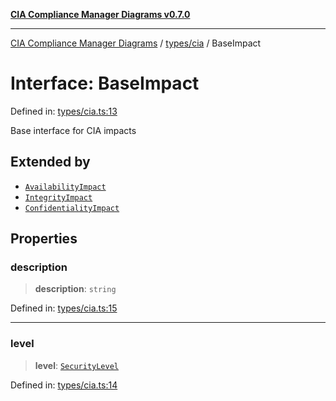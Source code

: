 [**CIA Compliance Manager Diagrams v0.7.0**](../../../README.md)

***

[CIA Compliance Manager Diagrams](../../../modules.md) / [types/cia](../README.md) / BaseImpact

# Interface: BaseImpact

Defined in: [types/cia.ts:13](https://github.com/Hack23/cia-compliance-manager/blob/5a46a25cd2e09ba091444827f045b3618a447654/src/types/cia.ts#L13)

Base interface for CIA impacts

## Extended by

- [`AvailabilityImpact`](AvailabilityImpact.md)
- [`IntegrityImpact`](IntegrityImpact.md)
- [`ConfidentialityImpact`](ConfidentialityImpact.md)

## Properties

### description

> **description**: `string`

Defined in: [types/cia.ts:15](https://github.com/Hack23/cia-compliance-manager/blob/5a46a25cd2e09ba091444827f045b3618a447654/src/types/cia.ts#L15)

***

### level

> **level**: [`SecurityLevel`](../type-aliases/SecurityLevel.md)

Defined in: [types/cia.ts:14](https://github.com/Hack23/cia-compliance-manager/blob/5a46a25cd2e09ba091444827f045b3618a447654/src/types/cia.ts#L14)
